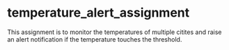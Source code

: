 # temperature_alert_assignment
This assignment is to monitor the temperatures of multiple citites and raise an alert notification if the temperature touches the threshold.

